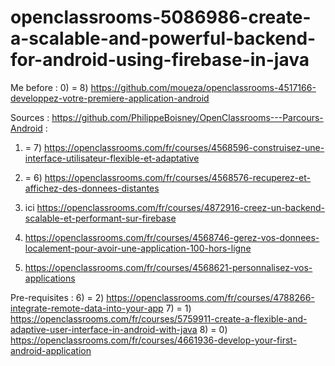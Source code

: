 # openclassrooms-5086986-create-a-scalable-and-powerful-backend-for-android-using-firebase-in-java
Me before : 0) = 8) https://github.com/moueza/openclassrooms-4517166-developpez-votre-premiere-application-android

Sources : https://github.com/PhilippeBoisney/OpenClassrooms---Parcours-Android :

1) = 7) https://openclassrooms.com/fr/courses/4568596-construisez-une-interface-utilisateur-flexible-et-adaptative
2) = 6) https://openclassrooms.com/fr/courses/4568576-recuperez-et-affichez-des-donnees-distantes

3) ici https://openclassrooms.com/fr/courses/4872916-creez-un-backend-scalable-et-performant-sur-firebase
      
4) https://openclassrooms.com/fr/courses/4568746-gerez-vos-donnees-localement-pour-avoir-une-application-100-hors-ligne
5) https://openclassrooms.com/fr/courses/4568621-personnalisez-vos-applications


Pre-requisites :
6) = 2) https://openclassrooms.com/fr/courses/4788266-integrate-remote-data-into-your-app
7) = 1) https://openclassrooms.com/fr/courses/5759911-create-a-flexible-and-adaptive-user-interface-in-android-with-java
8) = 0) https://openclassrooms.com/fr/courses/4661936-develop-your-first-android-application
